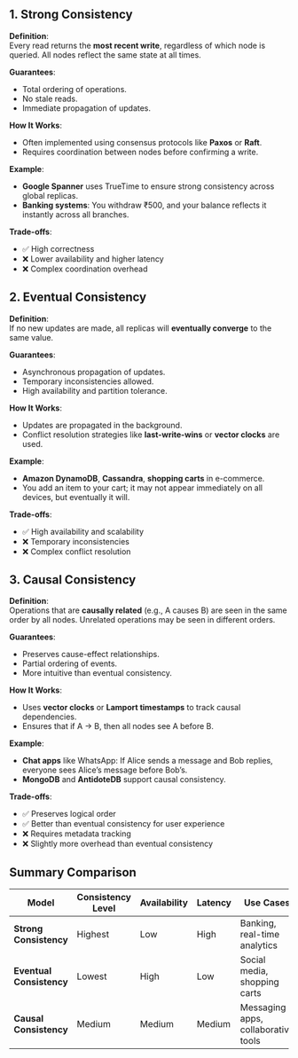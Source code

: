 ## 1. Strong Consistency

**Definition**:  
Every read returns the **most recent write**, regardless of which node is queried. All nodes reflect the same state at all times.

**Guarantees**:
- Total ordering of operations.
- No stale reads.
- Immediate propagation of updates.

**How It Works**:
- Often implemented using consensus protocols like **Paxos** or **Raft**.
- Requires coordination between nodes before confirming a write.

**Example**:
- **Google Spanner** uses TrueTime to ensure strong consistency across global replicas.
- **Banking systems**: You withdraw ₹500, and your balance reflects it instantly across all branches.

**Trade-offs**:
- ✅ High correctness  
- ❌ Lower availability and higher latency  
- ❌ Complex coordination overhead

## 2. Eventual Consistency

**Definition**:  
If no new updates are made, all replicas will **eventually converge** to the same value.

**Guarantees**:
- Asynchronous propagation of updates.
- Temporary inconsistencies allowed.
- High availability and partition tolerance.

**How It Works**:
- Updates are propagated in the background.
- Conflict resolution strategies like **last-write-wins** or **vector clocks** are used.

**Example**:
- **Amazon DynamoDB**, **Cassandra**, **shopping carts** in e-commerce.
- You add an item to your cart; it may not appear immediately on all devices, but eventually it will.

**Trade-offs**:
- ✅ High availability and scalability  
- ❌ Temporary inconsistencies  
- ❌ Complex conflict resolution

## 3. Causal Consistency

**Definition**:  
Operations that are **causally related** (e.g., A causes B) are seen in the same order by all nodes. Unrelated operations may be seen in different orders.

**Guarantees**:
- Preserves cause-effect relationships.
- Partial ordering of events.
- More intuitive than eventual consistency.

**How It Works**:
- Uses **vector clocks** or **Lamport timestamps** to track causal dependencies.
- Ensures that if A → B, then all nodes see A before B.

**Example**:
- **Chat apps** like WhatsApp: If Alice sends a message and Bob replies, everyone sees Alice’s message before Bob’s.
- **MongoDB** and **AntidoteDB** support causal consistency.

**Trade-offs**:
- ✅ Preserves logical order  
- ✅ Better than eventual consistency for user experience  
- ❌ Requires metadata tracking  
- ❌ Slightly more overhead than eventual consistency

## Summary Comparison

| Model               | Consistency Level | Availability | Latency | Use Cases                          |
|---------------------|-------------------|--------------|---------|------------------------------------|
| **Strong Consistency** | Highest            | Low          | High     | Banking, real-time analytics       |
| **Eventual Consistency** | Lowest             | High         | Low      | Social media, shopping carts       |
| **Causal Consistency** | Medium             | Medium       | Medium   | Messaging apps, collaborative tools|
